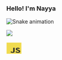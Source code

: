   ### Hello! I'm Nayya 
  


![Snake animation](https://github.com/nayyadev/nayyadev/blob/output/github-contribution-grid-snake.svg)

<a href="https://www.linkedin.com/in/nayara-aguilar-dev/" target="_blank"><img src="https://img.shields.io/badge/-LinkedIn-%230077B5?style=for-the-badge&logo=linkedin&logoColor=white" target="_blank"></a> 

<img align="center" alt="Tha-CSS" height="30" width="40" src="https://raw.githubusercontent.com/devicons/devicon/master/icons/javascript/javascript-original.svg">
